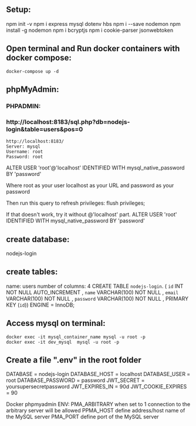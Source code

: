 
## Setup:
npm init -v
npm i express mysql dotenv hbs
npm i --save nodemon
npm install -g nodemon
npm i bcryptjs
npm i cookie-parser jsonwebtoken


## Open terminal and Run docker containers with docker compose:
    docker-compose up -d

## phpMyAdmin: 
### PHPADMIN:
### http://localhost:8183/sql.php?db=nodejs-login&table=users&pos=0

    http://localhost:8183/
    Server: mysql
    Username: root
    Password: root

ALTER USER 'root'@'localhost' IDENTIFIED WITH mysql_native_password BY 'password'

Where root as your user localhost as your URL and password as your password

Then run this query to refresh privileges:
flush privileges;

If that doesn't work, try it without @'localhost' part.
ALTER USER 'root' IDENTIFIED WITH mysql_native_password BY 'password'

## create database:
nodejs-login

## create tables:
name: users number of columns: 4 
CREATE TABLE `nodejs-login`. ( `id` INT NOT NULL AUTO_INCREMENT , `name` VARCHAR(100) NOT NULL , `email` VARCHAR(100) NOT NULL , `password` VARCHAR(100) NOT NULL , PRIMARY KEY (`id`)) ENGINE = InnoDB;


## Access mysql on terminal:
    docker exec -it mysql_container_name mysql -u root -p
    docker exec -it dev_mysql  mysql -u root -p 

## Create a file ".env" in the root folder
DATABASE = nodejs-login
DATABASE_HOST = localhost
DATABASE_USER = root
DATABASE_PASSWORD = password
JWT_SECRET = yoursupersecretpassword
JWT_EXPIRES_IN = 90d
JWT_COOKIE_EXPIRES = 90

Docker phpmyadmin ENV:
PMA_ARBITRARY	when set to 1 connection to the arbitrary server will be allowed
PPMA_HOST	define address/host name of the MySQL server
PMA_PORT	define port of the MySQL server